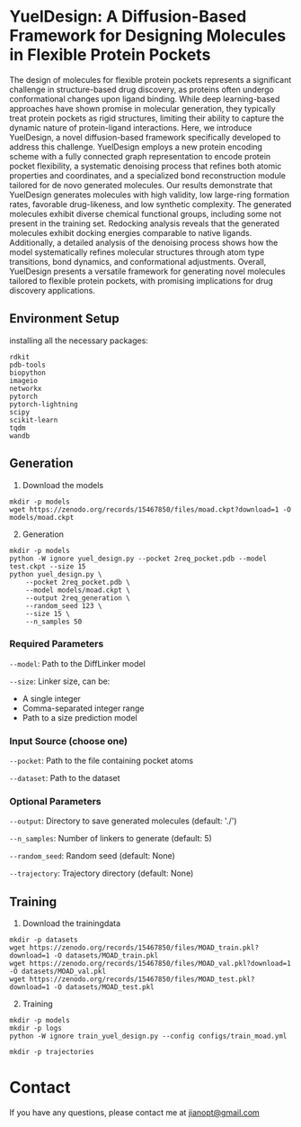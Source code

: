# YuelDesign: A Diffusion-Based Framework for Designing Molecules in Flexible Protein Pockets

The design of molecules for flexible protein pockets represents a significant challenge in structure-based drug discovery, as proteins often undergo conformational changes upon ligand binding. While deep learning-based approaches have shown promise in molecular generation, they typically treat protein pockets as rigid structures, limiting their ability to capture the dynamic nature of protein-ligand interactions. Here, we introduce YuelDesign, a novel diffusion-based framework specifically developed to address this challenge. YuelDesign employs a new protein encoding scheme with a fully connected graph representation to encode protein pocket flexibility, a systematic denoising process that refines both atomic properties and coordinates, and a specialized bond reconstruction module tailored for de novo generated molecules. Our results demonstrate that YuelDesign generates molecules with high validity, low large-ring formation rates, favorable drug-likeness, and low synthetic complexity. The generated molecules exhibit diverse chemical functional groups, including some not present in the training set. Redocking analysis reveals that the generated molecules exhibit docking energies comparable to native ligands. Additionally, a detailed analysis of the denoising process shows how the model systematically refines molecular structures through atom type transitions, bond dynamics, and conformational adjustments. Overall, YuelDesign presents a versatile framework for generating novel molecules tailored to flexible protein pockets, with promising implications for drug discovery applications.

## Environment Setup

installing all the necessary packages:

```shell
rdkit
pdb-tools
biopython
imageio
networkx
pytorch
pytorch-lightning
scipy
scikit-learn
tqdm
wandb
```


## Generation

1. Download the models

```shell
mkdir -p models
wget https://zenodo.org/records/15467850/files/moad.ckpt?download=1 -O models/moad.ckpt
```

2. Generation

```shell
mkdir -p models
python -W ignore yuel_design.py --pocket 2req_pocket.pdb --model test.ckpt --size 15
python yuel_design.py \
    --pocket 2req_pocket.pdb \
    --model models/moad.ckpt \
    --output 2req_generation \
    --random_seed 123 \
    --size 15 \
    --n_samples 50
```

### Required Parameters

`--model`: Path to the DiffLinker model

`--size`: Linker size, can be:
* A single integer
* Comma-separated integer range
* Path to a size prediction model

### Input Source (choose one)

`--pocket`: Path to the file containing pocket atoms

`--dataset`: Path to the dataset

### Optional Parameters

`--output`: Directory to save generated molecules (default: './')

`--n_samples`: Number of linkers to generate (default: 5)

`--random_seed`: Random seed (default: None)

`--trajectory`: Trajectory directory (default: None)

## Training

1. Download the trainingdata

```shell
mkdir -p datasets
wget https://zenodo.org/records/15467850/files/MOAD_train.pkl?download=1 -O datasets/MOAD_train.pkl
wget https://zenodo.org/records/15467850/files/MOAD_val.pkl?download=1 -O datasets/MOAD_val.pkl
wget https://zenodo.org/records/15467850/files/MOAD_test.pkl?download=1 -O datasets/MOAD_test.pkl
```

2. Training

```shell
mkdir -p models
mkdir -p logs
python -W ignore train_yuel_design.py --config configs/train_moad.yml
```

```shell
mkdir -p trajectories
```

# Contact

If you have any questions, please contact me at jianopt@gmail.com
